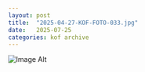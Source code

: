 ```yaml
---
layout:	post
title:	"2025-04-27-KOF-FOTO-033.jpg"
date:	2025-07-25
categories:	kof archive
---
```


![Image Alt](https://k0f.github.io/assets/2025-04-27-KOF-FOTO-033.jpg)